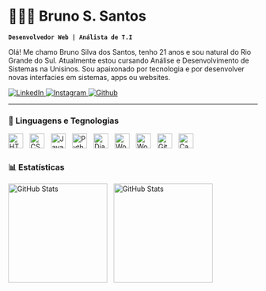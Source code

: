 # 👩🏻‍💻 Bruno S. Santos

**`Desenvolvedor Web | Análista de T.I`**

Olá! Me chamo Bruno Silva dos Santos, tenho 21 anos e sou natural do Rio Grande do Sul. Atualmente estou cursando Análise e Desenvolvimento de Sistemas na Unisinos. Sou apaixonado por tecnologia e por desenvolver novas interfacies em sistemas, apps ou websites. 

<p align="left">
    <a href="https://github.com/bruunossantos">
        <img 
            alt="LinkedIn" 
            title="Me siga no LinkedIn" 
            src="https://custom-icon-badges.demolab.com/badge/LinkedIn-100+-236ad3?style=for-the-badge&logo=linkedin&logoColor=white&labelColor=1155ba"
        />
    </a>   
    <a href="https://www.instagram.com/bruunossantos_">
        <img 
            alt="Instagram" 
            title="Me siga no Instagram" 
            src="https://custom-icon-badges.demolab.com/badge/Instagram-600+-bc2a8d?style=for-the-badge&logo=instagram&logoColor=white&labelColor=c93098"
        />
    </a>
    <a href="https://github.com/bruunossantos">
        <img 
            alt="Github" 
            title="Me siga no GitHub" 
            src="https://custom-icon-badges.demolab.com/github/followers/bruunossantos?color=55960c&labelColor=488207&style=for-the-badge&logo=github&label=Github&logoColor=white"
        />
    </a>
</p>

---

### 🤖 Linguagens e Tegnologias

<img 
    align="left" 
    alt="HTML"
    title="HTML" 
    width="30px" 
    style="padding-right: 10px;" 
    src="https://cdn.jsdelivr.net/gh/devicons/devicon@latest/icons/html5/html5-original.svg" 
/>
<img 
    align="left" 
    alt="CSS" 
    title="CSS"
    width="30px" 
    style="padding-right: 10px;" 
    src="https://cdn.jsdelivr.net/gh/devicons/devicon@latest/icons/css3/css3-original.svg" 
/>
<img 
    align="left" 
    alt="JavaScript" 
    title="JavaScript"
    width="30px" 
    style="padding-right: 10px;" 
    src="https://cdn.jsdelivr.net/gh/devicons/devicon@latest/icons/javascript/javascript-original.svg" 
/>
<img 
    align="left" 
    alt="Python" 
    title="Python"
    width="30px" 
    style="padding-right: 10px;" 
    src="https://cdn.jsdelivr.net/gh/devicons/devicon@latest/icons/python/python-original.svg" 
/>
<img 
    align="left" 
    alt="Django" 
    title="Django"
    width="30px" 
    style="padding-right: 10px;" 
    src="https://cdn.jsdelivr.net/gh/devicons/devicon@latest/icons/django/django-plain.svg" 
/>
<img 
    align="left" 
    alt="Wordpress" 
    title="Wordpress"
    width="30px" 
    style="padding-right: 10px;" 
    src="https://cdn.jsdelivr.net/gh/devicons/devicon@latest/icons/wordpress/wordpress-plain.svg" 
/>
<img 
    align="left" 
    alt="WooCommerce" 
    title="WooCommerce"
    width="30px" 
    style="padding-right: 10px;" 
    src="https://cdn.jsdelivr.net/gh/devicons/devicon@latest/icons/woocommerce/woocommerce-original.svg" 
/>
<img 
    align="left" 
    alt="Git" 
    title="Git"
    width="30px" 
    style="padding-right: 10px;" 
    src="https://cdn.jsdelivr.net/gh/devicons/devicon@latest/icons/git/git-original.svg" 
/>
<img 
    align="left" 
    alt="Canva" 
    title="Canva"
    width="30px" 
    style="padding-right: 10px;" 
    src="https://cdn.jsdelivr.net/gh/devicons/devicon@latest/icons/canva/canva-original.svg" 
/>

<br/>
<br/>

### 📊 Estatísticas
<p>

  <img 
    align="left" 
    alt="GitHub Stats" 
    height="200" 
    style="padding-right: 10px;" 
    src="https://github-readme-stats.vercel.app/api?username=bruunossantos&show_icons=true&theme=tokyonight&include_all_commits=true&locale=pt-br" 
  />

<img 
      align="left" 
      alt="GitHub Stats" 
      height="200" 
      src="https://github-readme-stats.vercel.app/api/top-langs/?username=bruunossantos&theme=tokyonight&layout=compact&custom_title=Tecnologias&langs_count=6" 
  />

</p>
